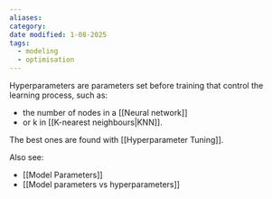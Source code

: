 ```yaml
---
aliases: 
category: 
date modified: 1-08-2025
tags:
  - modeling
  - optimisation
---
```

Hyperparameters are parameters set before training that control the learning process, such as:
- the number of nodes in a [[Neural network]] 
- or k in [[K-nearest neighbours|KNN]].

The best ones are found with [[Hyperparameter Tuning]].

Also see:
- [[Model Parameters]]
- [[Model parameters vs hyperparameters]]


